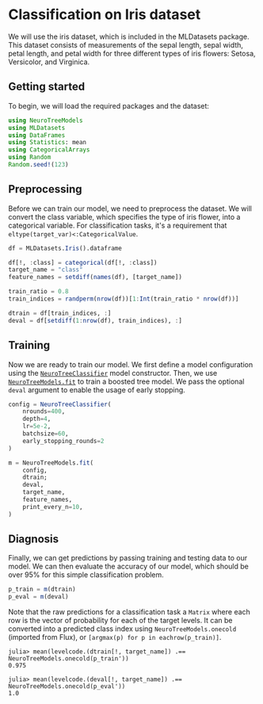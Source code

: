 # Classification on Iris dataset

We will use the iris dataset, which is included in the MLDatasets package. This dataset consists of measurements of the sepal length, sepal width, petal length, and petal width for three different types of iris flowers: Setosa, Versicolor, and Virginica.

## Getting started

To begin, we will load the required packages and the dataset:

```julia
using NeuroTreeModels
using MLDatasets
using DataFrames
using Statistics: mean
using CategoricalArrays
using Random
Random.seed!(123)
```

## Preprocessing

Before we can train our model, we need to preprocess the dataset. We will convert the class variable, which specifies the type of iris flower, into a categorical variable.
For classification tasks, it's a requirement that `eltype(target_var)<:CategoricalValue`.

```julia
df = MLDatasets.Iris().dataframe

df[!, :class] = categorical(df[!, :class])
target_name = "class"
feature_names = setdiff(names(df), [target_name])

train_ratio = 0.8
train_indices = randperm(nrow(df))[1:Int(train_ratio * nrow(df))]

dtrain = df[train_indices, :]
deval = df[setdiff(1:nrow(df), train_indices), :]
```

## Training

Now we are ready to train our model. We first define a model configuration using the [`NeuroTreeClassifier`](@ref) model constructor. 
Then, we use [`NeuroTreeModels.fit`](@ref) to train a boosted tree model. We pass the optional `deval` argument to enable the usage of early stopping. 

```julia
config = NeuroTreeClassifier(
    nrounds=400,
    depth=4,
    lr=5e-2,
    batchsize=60,
    early_stopping_rounds=2
)

m = NeuroTreeModels.fit(
    config,
    dtrain;
    deval,
    target_name,
    feature_names,
    print_every_n=10,
)
```

## Diagnosis

Finally, we can get predictions by passing training and testing data to our model. We can then evaluate the accuracy of our model, which should be over 95% for this simple classification problem. 

```julia
p_train = m(dtrain)
p_eval = m(deval)
```

Note that the raw predictions for a classification task a `Matrix` where each row is the vector of probability for each of the target levels.
It can be converted into a predicted class index using `NeuroTreeModels.onecold` (imported from Flux), or `[argmax(p) for p in eachrow(p_train)]`.

```julia-repl
julia> mean(levelcode.(dtrain[!, target_name]) .== NeuroTreeModels.onecold(p_train'))
0.975

julia> mean(levelcode.(deval[!, target_name]) .== NeuroTreeModels.onecold(p_eval'))
1.0
```